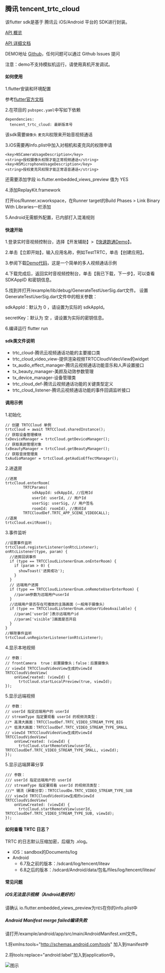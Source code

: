 ## 腾讯 tencent_trtc_cloud

该flutter sdk是基于 腾讯云 iOS/Android 平台的 SDK进行封装。

[API 概览](https://github.com/c1avie/trtc_demo/blob/master/API.md)

[API 详细文档](https://pub.dev/documentation/tencent_trtc_cloud/latest/index.html)

DEMO地址 [Github](https://github.com/c1avie/trtc_demo)，任何问题可以通过 Github Issues 提问

注意：demo不支持模拟机运行，请使用真机开发调试。

#### 如何使用

1.flutter安装和环境配置

参考[flutter官方文档](https://flutter.cn/docs/get-started/install)

2.在项目的 `pubspec.yaml`中写如下依赖
```
dependencies:
  tencent_trtc_cloud: 最新版本号
```
该sdk需要`摄像头` `麦克风`权限来开始音视频通话

3.iOS需要再Info.plist中加入对相机和麦克风的权限申请
```
<key>NSCameraUsageDescription</key>
<string>授权摄像头权限才能正常视频通话</string>
<key>NSMicrophoneUsageDescription</key>
<string>授权麦克风权限才能正常语音通话</string>
```
还需要添加字段 io.flutter.embedded_views_preview 值为 YES

4.添加ReplayKit.framework

打开ios/Runner.xcworkspace，在Runner target的Build Phases > Link Binary With Libraries一栏添加

5.Android无需额外配置，已内部打入混淆规则

#### 快速开始

1.登录实时音视频控制台，选择【开发辅助】>【[快速跑通Demo](https://console.cloud.tencent.com/trtc/quickstart)】。

2.单击【立即开始】，输入应用名称，例如TestTRTC，单击【创建应用】。

3.参阅下载[Demo代码](https://github.com/c1avie/trtc_demo)，这是一个简单的多人视频通话示例

4.下载完成后，返回实时音视频控制台，单击【我已下载，下一步】，可以查看 SDKAppID 和密钥信息。

5.找到并打开/example/lib/debug/GenerateTestUserSig.dart文件。
设置GenerateTestUserSig.dart文件中的相关参数：

sdkAppId：默认为 0 ，请设置为实际的 sdkAppId。

secretKey：默认为 空 ，请设置为实际的密钥信息。

6.编译运行 flutter run

#### sdk类文件说明

* trtc_cloud-腾讯云视频通话功能的主要接口类
* trtc_cloud_video_view-提供渲染视频TRTCCloudVideoView的widget
* tx_audio_effect_manager-腾讯云视频通话功能音乐和人声设置接口
* tx_beauty_manager-美颜及动效参数管理
* tx_device_manager-设备管理类
* trtc_cloud_def-腾讯云视频通话功能的关键类型定义
* trtc_cloud_listener-腾讯云视频通话功能的事件回调监听接口

#### 调用示例

1.初始化
```
// 创建 TRTCCloud 单例
trtcCloud = await TRTCCloud.sharedInstance();
// 获取设备管理模块
txDeviceManager = trtcCloud.getDeviceManager();
// 获取美颜管理对象
txBeautyManager = trtcCloud.getBeautyManager();
// 获取音效管理类
txAudioManager = trtcCloud.getAudioEffectManager();
```

2.进退房
```
//进房
trtcCloud.enterRoom(
        TRTCParams(
            sdkAppId: sdkAppId, //应用Id
            userId: userId, // 用户Id
            userSig: userSig, // 用户签名
            roomId: roomId), //房间Id
        TRTCCloudDef.TRTC_APP_SCENE_VIDEOCALL);
//退房
trtcCloud.exitRoom();
```

3.事件监听
```
//设置事件监听
trtcCloud.registerListener(onRtcListener);
onRtcListener(type, param) {
  //进房回调事件
  if (type == TRTCCloudListenerEnum.onEnterRoom) {
    if (param > 0) {
      showToast('进房成功');
    }
  }
  // 远端用户进房
  if (type == TRTCCloudListenerEnum.onRemoteUserEnterRoom) {
    //param参数为远端用户userId
  }
  //远端用户是否存在可播放的主路画面（一般用于摄像头）
  if (type == TRTCCloudListenerEnum.onUserVideoAvailable) {
    //param['userId']表示远端用户id
    //param['visible']画面是否开启
  }
}
//移除事件监听
trtcCloud.unRegisterListener(onRtcListener);
```

4.显示本地视频
```
// 参数：
// frontCamera	true：前置摄像头；false：后置摄像头
// viewId TRTCCloudVideoView生成的viewId
TRTCCloudVideoView(
    onViewCreated: (viewId) {
      trtcCloud.startLocalPreview(true, viewId);
});
```

5.显示远端视频

```
// 参数：
// userId 指定远端用户的 userId
// streamType 指定要观看 userId 的视频流类型：
//* 高清大画面：TRTCCloudDef.TRTC_VIDEO_STREAM_TYPE_BIG
//* 低清大画面：TRTCCloudDef.TRTC_VIDEO_STREAM_TYPE_SMALL
// viewId TRTCCloudVideoView生成的viewId
TRTCCloudVideoView(
    onViewCreated: (viewId) {
      trtcCloud.startRemoteView(userId, TRTCCloudDef.TRTC_VIDEO_STREAM_TYPE_SMALL, viewId);
});
```

5.显示远端屏幕分享

```
/// 参数：
/// userId 指定远端用户的 userId
/// streamType 指定要观看 userId 的视频流类型：
///* 辅流（屏幕分享）：TRTCCloudDe.TRTC_VIDEO_STREAM_TYPE_SUB
/// viewId TRTCCloudVideoView生成的viewId
TRTCCloudVideoView(
    onViewCreated: (viewId) {
      trtcCloud.startRemoteView(userId, TRTCCloudDef.TRTC_VIDEO_STREAM_TYPE_SUB, viewId);
});
```

#### 如何查看 TRTC 日志？
TRTC 的日志默认压缩加密，后缀为 .xlog。
* iOS：sandbox的Documents/log
* Android
  * 6.7及之前的版本：/sdcard/log/tencent/liteav
  * 6.8之后的版本：/sdcard/Android/data/包名/files/log/tencent/liteav/

#### 常见问题

##### iOS无法显示视频（Android是好的）

请确认 io.flutter.embedded_views_preview为`YES`在你的info.plist中

##### Android Manifest merge failed编译失败

请打开/example/android/app/src/main/AndroidManifest.xml文件。

1.将xmlns:tools="http://schemas.android.com/tools" 加入到manifest中

2.将tools:replace="android:label"加入到application中。

![图示](https://main.qcloudimg.com/raw/7a37917112831488423c1744f370c883.png)
